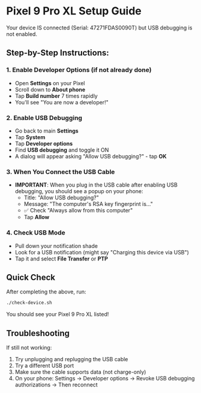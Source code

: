 # Pixel 9 Pro XL Setup Guide

Your device IS connected (Serial: 47271FDAS0090T) but USB debugging is not enabled.

## Step-by-Step Instructions:

### 1. Enable Developer Options (if not already done)
- Open **Settings** on your Pixel
- Scroll down to **About phone**
- Tap **Build number** 7 times rapidly
- You'll see "You are now a developer!"

### 2. Enable USB Debugging
- Go back to main **Settings**
- Tap **System**
- Tap **Developer options**
- Find **USB debugging** and toggle it ON
- A dialog will appear asking "Allow USB debugging?" - tap **OK**

### 3. When You Connect the USB Cable
- **IMPORTANT**: When you plug in the USB cable after enabling USB debugging, you should see a popup on your phone:
  - Title: "Allow USB debugging?"
  - Message: "The computer's RSA key fingerprint is..."
  - ✅ Check "Always allow from this computer"
  - Tap **Allow**

### 4. Check USB Mode
- Pull down your notification shade
- Look for a USB notification (might say "Charging this device via USB")
- Tap it and select **File Transfer** or **PTP**

## Quick Check
After completing the above, run:
```bash
./check-device.sh
```

You should see your Pixel 9 Pro XL listed!

## Troubleshooting
If still not working:
1. Try unplugging and replugging the USB cable
2. Try a different USB port
3. Make sure the cable supports data (not charge-only)
4. On your phone: Settings → Developer options → Revoke USB debugging authorizations → Then reconnect